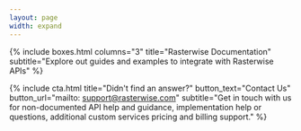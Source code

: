 ```yaml
---
layout: page
width: expand
---
```


{% include boxes.html columns="3" title="Rasterwise Documentation" subtitle="Explore out guides and examples to integrate with Rasterwise APIs" %}
<!-- {% include faqs.html multiple="true" title="Frequently asked questions" category="presale" subtitle="Find quicke answers to frequent pre-sale questions asked by customers" %} -->
{% include cta.html title="Didn't find an answer?" button_text="Contact Us" button_url="mailto: support@rasterwise.com" subtitle="Get in touch with us for non-documented API help and guidance, implementation help or questions, additional custom services pricing and billing support." %}
